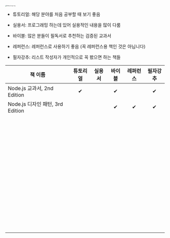 <img src="https://upload.wikimedia.org/wikipedia/commons/thumb/d/d9/Node.js_logo.svg/2560px-Node.js_logo.svg.png" alt="Node.js logo.svg" style="zoom: 25%;" />

- 튜토리얼: 해당 분야를 처음 공부할 때 보기 좋음

- 실용서: 프로그래밍 하는데 있어 실용적인 내용을 많이 다룸

- 바이블: 많은 분들이 필독서로 추천하는 검증된 교과서

- 레퍼런스: 레퍼런스로 사용하기 좋음 (꼭 레퍼런스용 책인 것은 아닙니다)

- 필자강추: 리스트 작성자가 개인적으로 꼭 봤으면 하는 책들


| 책 이름                          | 튜토리얼 | 실용서 | 바이블 | 레퍼런스 | 필자강추 |
| -------------------------------- | :------: | :----: | :----: | :------: | :------: |
| Node.js 교과서, 2nd Edition      |    ✔     |        |   ✔    |          |    ✔     |
| Node.js 디자인 패턴, 3rd Edition |          |        |   ✔    |    ✔     |    ✔     |
|                                  |          |        |        |          |          |
|                                  |          |        |        |          |          |
|                                  |          |        |        |          |          |
|                                  |          |        |        |          |          |
|                                  |          |        |        |          |          |
|                                  |          |        |        |          |          |
|                                  |          |        |        |          |          |
|                                  |          |        |        |          |          |
|                                  |          |        |        |          |          |
|                                  |          |        |        |          |          |
|                                  |          |        |        |          |          |
|                                  |          |        |        |          |          |
|                                  |          |        |        |          |          |
|                                  |          |        |        |          |          |
|                                  |          |        |        |          |          |
|                                  |          |        |        |          |          |
|                                  |          |        |        |          |          |
|                                  |          |        |        |          |          |
|                                  |          |        |        |          |          |
|                                  |          |        |        |          |          |
|                                  |          |        |        |          |          |
|                                  |          |        |        |          |          |
|                                  |          |        |        |          |          |
|                                  |          |        |        |          |          |
|                                  |          |        |        |          |          |
|                                  |          |        |        |          |          |
|                                  |          |        |        |          |          |
|                                  |          |        |        |          |          |
|                                  |          |        |        |          |          |
|                                  |          |        |        |          |          |
|                                  |          |        |        |          |          |
|                                  |          |        |        |          |          |
|                                  |          |        |        |          |          |
|                                  |          |        |        |          |          |
|                                  |          |        |        |          |          |
|                                  |          |        |        |          |          |
|                                  |          |        |        |          |          |
|                                  |          |        |        |          |          |
|                                  |          |        |        |          |          |
|                                  |          |        |        |          |          |
|                                  |          |        |        |          |          |
|                                  |          |        |        |          |          |
|                                  |          |        |        |          |          |
|                                  |          |        |        |          |          |
|                                  |          |        |        |          |          |
|                                  |          |        |        |          |          |
|                                  |          |        |        |          |          |
|                                  |          |        |        |          |          |
|                                  |          |        |        |          |          |
|                                  |          |        |        |          |          |
|                                  |          |        |        |          |          |
|                                  |          |        |        |          |          |
|                                  |          |        |        |          |          |
|                                  |          |        |        |          |          |
|                                  |          |        |        |          |          |
|                                  |          |        |        |          |          |
|                                  |          |        |        |          |          |
|                                  |          |        |        |          |          |
|                                  |          |        |        |          |          |
|                                  |          |        |        |          |          |
|                                  |          |        |        |          |          |
|                                  |          |        |        |          |          |

